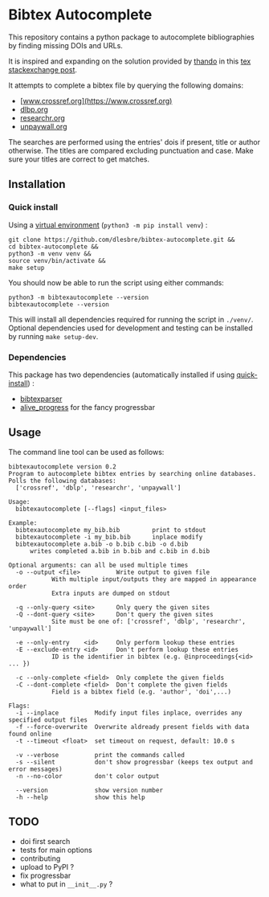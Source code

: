 # Bibtex Autocomplete

This repository contains a python package to autocomplete bibliographies by finding missing DOIs and URLs.

It is inspired and expanding on the solution provided by [thando](https://tex.stackexchange.com/users/182467/thando) in this [tex stackexchange post](https://tex.stackexchange.com/questions/6810/automatically-adding-doi-fields-to-a-hand-made-bibliography).

It attempts to complete a bibtex file by querying the following domains:
- [www.crossref.org](https://www.crossref.org)
- [dlbp.org](https://dlbp.org)
- [researchr.org](https://researchr.org/)
- [unpaywall.org](https://unpaywall.org/)

The searches are performed using the entries' dois if present, title or author otherwise. The titles are compared excluding punctuation and case. Make sure your titles are correct to get matches.

## Installation

### Quick install

Using a [virtual environment](https://docs.python.org/3/tutorial/venv.html) (`python3 -m pip install venv`) :

```
git clone https://github.com/dlesbre/bibtex-autocomplete.git &&
cd bibtex-autocomplete &&
python3 -m venv venv &&
source venv/bin/activate &&
make setup
```

You should now be able to run the script using either commands:

```
python3 -m bibtexautocomplete --version
bibtexautocomplete --version
```

This will install all dependencies required for running the script in `./venv/`. Optional dependencies used for development and testing can be installed by running `make setup-dev`.

### Dependencies

This package has two dependencies (automatically installed if using [quick-install](#quick-install)) :

- [bibtexparser](https://bibtexparser.readthedocs.io/)
- [alive_progress](https://github.com/rsalmei/alive-progress) for the fancy progressbar

## Usage

The command line tool can be used as follows:

```
bibtexautocomplete version 0.2
Program to autocomplete bibtex entries by searching online databases.
Polls the following databases:
  ['crossref', 'dblp', 'researchr', 'unpaywall']

Usage:
  bibtexautocomplete [--flags] <input_files>

Example:
  bibtexautocomplete my_bib.bib         print to stdout
  bibtexautocomplete -i my_bib.bib      inplace modify
  bibtexautocomplete a.bib -o b.bib c.bib -o d.bib
      writes completed a.bib in b.bib and c.bib in d.bib

Optional arguments: can all be used multiple times
  -o --output <file>          Write output to given file
            With multiple input/outputs they are mapped in appearance order
            Extra inputs are dumped on stdout

  -q --only-query <site>      Only query the given sites
  -Q --dont-query <site>      Don't query the given sites
            Site must be one of: ['crossref', 'dblp', 'researchr', 'unpaywall']

  -e --only-entry    <id>     Only perform lookup these entries
  -E --exclude-entry <id>     Don't perform lookup these entries
            ID is the identifier in bibtex (e.g. @inproceedings{<id> ... })

  -c --only-complete <field>  Only complete the given fields
  -C --dont-complete <field>  Don't complete the given fields
            Field is a bibtex field (e.g. 'author', 'doi',...)

Flags:
  -i --inplace          Modify input files inplace, overrides any specified output files
  -f --force-overwrite  Overwrite aldready present fields with data found online
  -t --timeout <float>  set timeout on request, default: 10.0 s

  -v --verbose          print the commands called
  -s --silent           don't show progressbar (keeps tex output and error messages)
  -n --no-color         don't color output

  --version             show version number
  -h --help             show this help
```

## TODO

- doi first search
- tests for main options
- contributing
- upload to PyPI ?
- fix progressbar
- what to put in `__init__.py` ?
